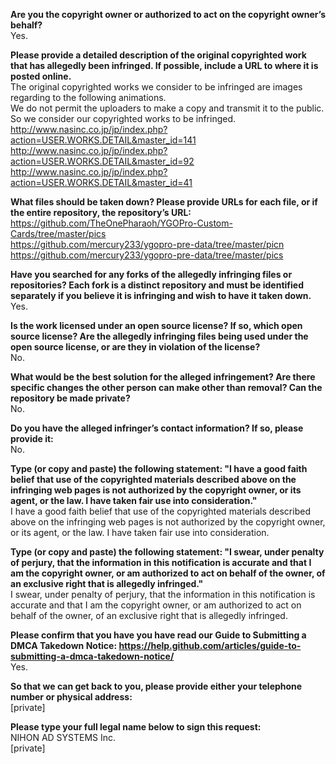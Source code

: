 **Are you the copyright owner or authorized to act on the copyright owner’s behalf?**     
Yes.     
     
**Please provide a detailed description of the original copyrighted work that has allegedly been infringed. If possible, include a URL to where it is posted online.**     
The original copyrighted works we consider to be infringed are images regarding to the following animations.     
We do not permit the uploaders to make a copy and transmit it to the public. So we consider our copyrighted works to be infringed.     
http://www.nasinc.co.jp/jp/index.php?action=USER.WORKS.DETAIL&master_id=141     
http://www.nasinc.co.jp/jp/index.php?action=USER.WORKS.DETAIL&master_id=92     
http://www.nasinc.co.jp/jp/index.php?action=USER.WORKS.DETAIL&master_id=41     
     
**What files should be taken down? Please provide URLs for each file, or if the entire repository, the repository’s URL:**     
https://github.com/TheOnePharaoh/YGOPro-Custom-Cards/tree/master/pics     
https://github.com/mercury233/ygopro-pre-data/tree/master/picn     
https://github.com/mercury233/ygopro-pre-data/tree/master/pics     
     
**Have you searched for any forks of the allegedly infringing files or repositories? Each fork is a distinct repository and must be identified separately if you believe it is infringing and wish to have it taken down.**     
Yes.     
     
**Is the work licensed under an open source license? If so, which open source license? Are the allegedly infringing files being used under the open source license, or are they in violation of the license?**     
No.     
     
**What would be the best solution for the alleged infringement? Are there specific changes the other person can make other than removal? Can the repository be made private?**     
No.     
     
**Do you have the alleged infringer’s contact information? If so, please provide it:**     
No.     
     
**Type (or copy and paste) the following statement: "I have a good faith belief that use of the copyrighted materials described above on the infringing web pages is not authorized by the copyright owner, or its agent, or the law. I have taken fair use into consideration."**     
I have a good faith belief that use of the copyrighted materials described above on the infringing web pages is not authorized by the copyright owner, or its agent, or the law. I have taken fair use into consideration.     
     
**Type (or copy and paste) the following statement: "I swear, under penalty of perjury, that the information in this notification is accurate and that I am the copyright owner, or am authorized to act on behalf of the owner, of an exclusive right that is allegedly infringed."**     
I swear, under penalty of perjury, that the information in this notification is accurate and that I am the copyright owner, or am authorized to act on behalf of the owner, of an exclusive right that is allegedly infringed.     
     
**Please confirm that you have you have read our Guide to Submitting a DMCA Takedown Notice: https://help.github.com/articles/guide-to-submitting-a-dmca-takedown-notice/**     
Yes.     
     
**So that we can get back to you, please provide either your telephone number or physical address:**     
[private]      
     
**Please type your full legal name below to sign this request:**     
NIHON AD SYSTEMS Inc.     
[private]  

